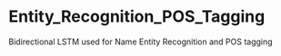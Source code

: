 # Entity_Recognition_POS_Tagging
Bidirectional LSTM used for Name Entity Recognition and POS tagging

